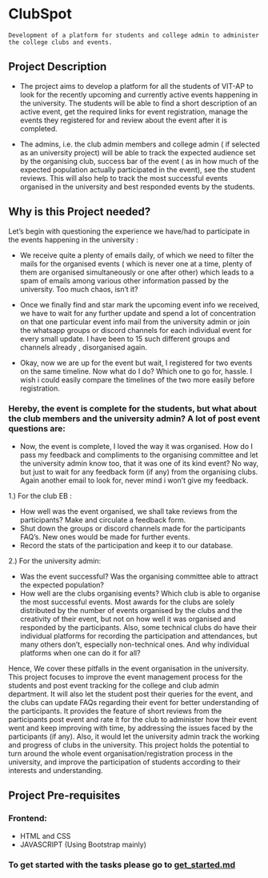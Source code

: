 # ClubSpot
`Development of a platform for students and college admin to administer the college clubs and events.`

## Project Description

- The project aims to develop a platform for all the students of VIT-AP to look for the recently upcoming and currently
  active events happening in the university. The students will be able to find a short description of an active event,
  get the required links for event registration, manage the events they registered for and review about the event after
  it is completed.

- The admins, i.e. the club admin members and college admin ( if selected as an university project) will be able to
  track the expected audience set by the organising club, success bar of the event ( as in how much of the expected
  population actually participated in the event), see the student reviews. This will also help to track the most
  successful events organised in the university and best responded events by the students.

## Why is this Project needed?

Let’s begin with questioning the experience we have/had to participate in the events happening in the university :

- We receive quite a plenty of emails daily, of which we need to filter the mails for the organised events ( which is
  never one at a time, plenty of them are organised simultaneously or one after other) which leads to a spam of emails
  among various other information passed by the university. Too much chaos, isn’t it?

- Once we finally find and star mark the upcoming event info we received, we have to wait for any further update and
  spend a lot of concentration on that one particular event info mail from the university admin or join the whatsapp
  groups or discord channels for each individual event for every small update. I have been to 15 such different groups
  and channels already , disorganised again.
  
- Okay, now we are up for the event but wait, I registered for two events on the same timeline. Now what do I do? Which
  one to go for, hassle. I wish i could easily compare the timelines of the two more easily before registration.

### Hereby, the event is complete for the students, but what about the club members and the university admin? A lot of post event questions are:

- Now, the event is complete, I loved the way it was organised. How do I pass my feedback and compliments to the
  organising committee and let the university admin know too, that it was one of its kind event? No way, but just to
  wait for any feedback form (if any) from the organising clubs. Again another email to look for, never mind i won’t
  give my feedback.

1.)    For the club EB :

- How well was the event organised, we shall take reviews from the participants? Make and circulate a feedback form.
- Shut down the groups or discord channels made for the participants FAQ’s. New ones would be made for further events.
- Record the stats of the participation and keep it to our database.

2.)    For the university admin:

- Was the event successful? Was the organising committee able to attract the expected population?
- How well are the clubs organising events? Which club is able to organise the most successful events. Most awards for
  the clubs are solely distributed by the number of events organised by the clubs and the creativity of their event, but
  not on how well it was organised and responded by the participants. Also, some technical clubs do have their
  individual platforms for recording the participation and attendances, but many others don’t, especially non-technical
  ones. And why individual platforms when one can do it for all?

Hence, We cover these pitfalls in the event organisation in the university. This project focuses to improve the
event management process for the students and post event tracking for the college and club admin department. It will
also let the student post their queries for the event, and the clubs can update FAQs regarding their event for better
understanding of the participants. It provides the feature of short reviews from the participants post event and rate it
for the club to administer how their event went and keep improving with time, by addressing the issues faced by the
participants (if any). Also, it would let the university admin track the working and progress of clubs in the
university. This project holds the potential to turn around the whole event organisation/registration process in the
university, and improve the participation of students according to their interests and understanding.

## Project Pre-requisites
### Frontend:
- HTML and CSS
- JAVASCRIPT (Using Bootstrap mainly)

### To get started with the tasks please go to [get_started.md](https://github.com/WSoC-VITAP/WSoC2101-TestRepo/blob/main/get_started.md)
